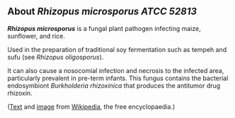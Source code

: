 About *Rhizopus microsporus ATCC 52813* 
---------------------------------------



***Rhizopus microsporus*** is a fungal plant pathogen infecting maize,
sunflower, and rice.

Used in the preparation of traditional soy fermentation such as tempeh
and sufu (see *Rhizopus oligosporus*).

It can also cause a nosocomial infection and necrosis to the infected
area, particularly prevalent in pre-term infants. This fungus contains
the bacterial endosymbiont *Burkholderia rhizoxinica* that produces the
antitumor drug rhizoxin.

([Text](http://en.wikipedia.org/wiki/Rhizopus_microsporus) and
[image](https://commons.wikimedia.org/wiki/File:Rhizopus_microsporus.png)
from [Wikipedia](http://en.wikipedia.org/), the free encyclopaedia.)
